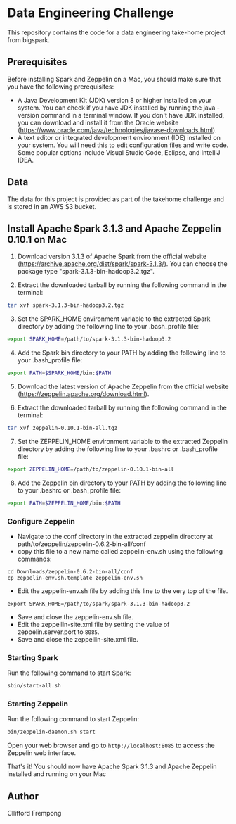 # Data Engineering Challenge
This repository contains the code for a data engineering take-home project from bigspark.

## Prerequisites
Before installing Spark and Zeppelin on a Mac, you should make sure that you have the following prerequisites:
- A Java Development Kit (JDK) version 8 or higher installed on your system. You can check if you have JDK installed by running the java -version command in a terminal window. If you don't have JDK installed, you can download and install it from the Oracle website (https://www.oracle.com/java/technologies/javase-downloads.html).
- A text editor or integrated development environment (IDE) installed on your system. You will need this to edit configuration files and write code. Some popular options include Visual Studio Code, Eclipse, and IntelliJ IDEA.

## Data
The data for this project is provided as part of the takehome challenge and is stored in an AWS S3 bucket.

## Install Apache Spark 3.1.3 and Apache Zeppelin 0.10.1 on Mac

1. Download version 3.1.3 of Apache Spark from the official website (https://archive.apache.org/dist/spark/spark-3.1.3/). You can choose the package type "spark-3.1.3-bin-hadoop3.2.tgz".

2. Extract the downloaded tarball by running the following command in the terminal:

```bash
tar xvf spark-3.1.3-bin-hadoop3.2.tgz
```

3. Set the SPARK_HOME environment variable to the extracted Spark directory by adding the following line to your .bash_profile file:
```bash
export SPARK_HOME=/path/to/spark-3.1.3-bin-hadoop3.2
```

4. Add the Spark bin directory to your PATH by adding the following line to your .bash_profile file:
```bash
export PATH=$SPARK_HOME/bin:$PATH
```

5. Download the latest version of Apache Zeppelin from the official website (https://zeppelin.apache.org/download.html).

6. Extract the downloaded tarball by running the following command in the terminal:
```bash
tar xvf zeppelin-0.10.1-bin-all.tgz
```

7. Set the ZEPPELIN_HOME environment variable to the extracted Zeppelin directory by adding the following line to your .bashrc or .bash_profile file:
```bash
export ZEPPELIN_HOME=/path/to/zeppelin-0.10.1-bin-all
```

8. Add the Zeppelin bin directory to your PATH by adding the following line to your .bashrc or .bash_profile file:
```bash
export PATH=$ZEPPELIN_HOME/bin:$PATH
```

### Configure Zeppelin
- Navigate to the conf directory in the extracted zeppelin directory at path/to/zeppelin/zeppelin-0.6.2-bin-all/conf
- copy this file to a new name called zeppelin-env.sh using the following commands:
```
cd Downloads/zeppelin-0.6.2-bin-all/conf
cp zeppelin-env.sh.template zeppelin-env.sh
```
- Edit the zeppelin-env.sh file by adding this line to the very top of the file.
```
export SPARK_HOME=/path/to/spark/spark-3.1.3-bin-hadoop3.2
```
- Save and close the zeppelin-env.sh file.
- Edit the zeppellin-site.xml file by setting the value of zeppelin.server.port to ```8085```.
- Save and close the zeppellin-site.xml file.

### Starting Spark
Run the following command to start Spark:
```bash
sbin/start-all.sh 
```

### Starting Zeppelin
Run the following command to start Zeppelin:
```bash
bin/zeppelin-daemon.sh start
```

Open your web browser and go to ```http://localhost:8085``` to access the Zeppelin web interface.

That's it! You should now have Apache Spark 3.1.3 and Apache Zeppelin installed and running on your Mac

## Author
Cllifford Frempong
